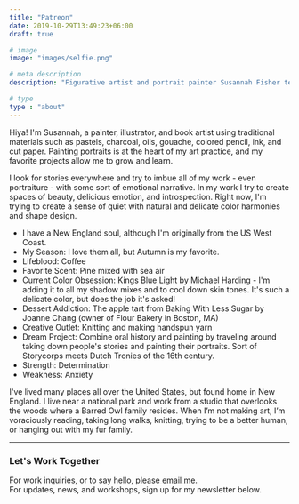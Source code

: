 ```yaml
---
title: "Patreon"
date: 2019-10-29T13:49:23+06:00
draft: true

# image
image: "images/selfie.png"

# meta description
description: "Figurative artist and portrait painter Susannah Fisher teaches art and visual journaling online and in person"

# type
type : "about"
---
```


Hiya! I'm Susannah, a painter, illustrator, and book artist using traditional materials such as pastels, charcoal, oils, gouache, colored pencil, ink, and cut paper. Painting portraits is at the heart of my art practice, and my favorite projects allow me to grow and learn.

I look for stories everywhere and try to imbue all of my work - even portraiture - with some sort of emotional narrative. In my work I try to create spaces of beauty, delicious emotion, and introspection. Right now, I'm trying to create a sense of quiet with natural and delicate color harmonies and shape design.

* I have a New England soul, although I'm originally from the US West Coast. 
* My Season: I love them all, but Autumn is my favorite.
* Lifeblood: Coffee
* Favorite Scent: Pine mixed with sea air
* Current Color Obsession: Kings Blue Light by Michael Harding - I'm adding it to all my shadow mixes and to cool down skin tones. It's such a delicate color, but does the job it's asked!
* Dessert Addiction: The apple tart from Baking With Less Sugar by Joanne Chang (owner of Flour Bakery in Boston, MA)
* Creative Outlet: Knitting and making handspun yarn
* Dream Project: Combine oral history and painting by traveling around taking down people's stories and painting their portraits. Sort of Storycorps meets Dutch Tronies of the 16th century.
* Strength: Determination
* Weakness: Anxiety

I've lived many places all over the United States, but found home in New England. I live near a national park and work from a studio that overlooks the woods where a Barred Owl family resides. When I’m not making art, I’m voraciously reading, taking long walks, knitting, trying to be a better human, or hanging out with my fur family.

***
### Let's Work Together
For work inquiries, or to say hello, [please email me](mailto:info@susannahfisher.art).   
For updates, news, and workshops, sign up for my newsletter below.